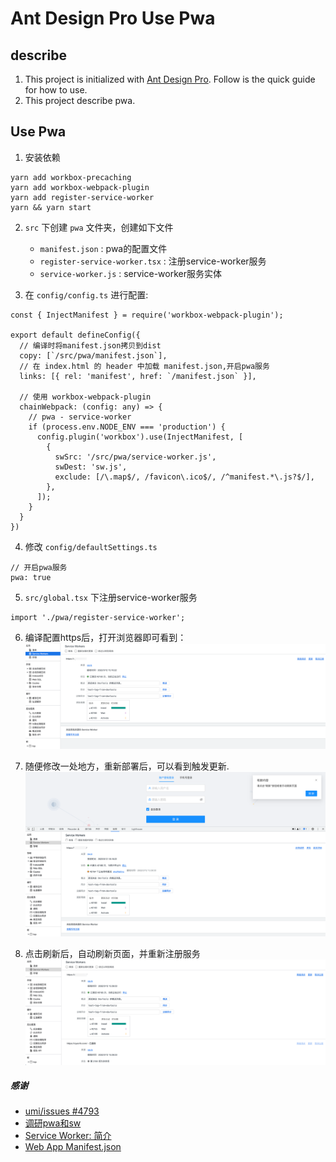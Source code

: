 # Ant Design Pro Use Pwa

## describe

1. This project is initialized with [Ant Design Pro](https://pro.ant.design). Follow is the quick guide for how to use.
2. This project describe pwa.

## Use Pwa

1. 安装依赖
```base
yarn add workbox-precaching
yarn add workbox-webpack-plugin
yarn add register-service-worker
yarn && yarn start
```

2. `src` 下创建 `pwa` 文件夹，创建如下文件
    - `manifest.json` : pwa的配置文件
    - `register-service-worker.tsx` : 注册service-worker服务
    - `service-worker.js` : service-worker服务实体
 
3. 在 `config/config.ts` 进行配置:
```base
const { InjectManifest } = require('workbox-webpack-plugin');

export default defineConfig({
  // 编译时将manifest.json拷贝到dist
  copy: [`/src/pwa/manifest.json`],
  // 在 index.html 的 header 中加载 manifest.json,开启pwa服务
  links: [{ rel: 'manifest', href: `/manifest.json` }],
  
  // 使用 workbox-webpack-plugin
  chainWebpack: (config: any) => {
    // pwa - service-worker
    if (process.env.NODE_ENV === 'production') {
      config.plugin('workbox').use(InjectManifest, [
        {
          swSrc: '/src/pwa/service-worker.js',
          swDest: 'sw.js',
          exclude: [/\.map$/, /favicon\.ico$/, /^manifest.*\.js?$/],
        },
      ]);
    }
  }
})
```
4. 修改 `config/defaultSettings.ts`
```base
// 开启pwa服务
pwa: true
```
        
5. `src/global.tsx` 下注册service-worker服务
```base
import './pwa/register-service-worker';
```

6. 编译配置https后，打开浏览器即可看到：
![img.png](./img.png)
   
6. 随便修改一处地方，重新部署后，可以看到触发更新.
![img_1.png](./img_1.png)
 
7. 点击刷新后，自动刷新页面，并重新注册服务
![img_2.png](./img_2.png)


##### 感谢
- [umi/issues #4793](https://github.com/umijs/umi/issues/4793)
- [调研pwa和sw](https://www.cnblogs.com/yangzhou33/p/10595142.html)
- [Service Worker: 简介](https://developers.google.com/web/fundamentals/primers/service-workers#update-a-service-worker)
- [Web App Manifest.json](https://developer.mozilla.org/zh-CN/docs/Web/Manifest)
